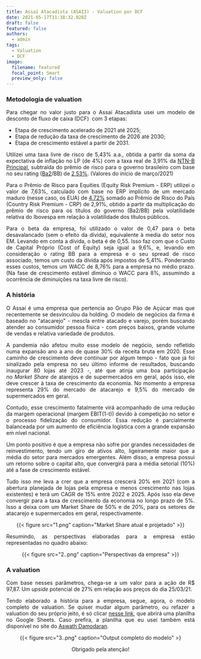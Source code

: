 ```yaml
---
title: Assaí Atacadista (ASAI3) - Valuation por DCF
date: 2021-05-17T11:38:32.028Z
draft: false
featured: false
authors:
  - admin
tags:
  - Valuation
  - DCF
image:
  filename: featured
  focal_point: Smart
  preview_only: false
---
```

<div align="justify">

### Metodologia de valuation

Para chegar no valor justo para o Assaí Atacadista usei um modelo de desconto de fluxo de caixa (DCF)  com 3 etapas:

* Etapa de crescimento acelerado de 2021 até 2025;
* Etapa de redução da taxa de crescimento de 2026 até 2030;
* Etapa de crescimento estável a partir de 2031.

Utilizei uma taxa livre de risco de 5,43% a.a., obtida a partir da soma da expectativa de inflação no LP (de 4%) com a taxa real de 3,91% da [NTN-B Principal](https://www.tesourodireto.com.br/titulos/precos-e-taxas.htm), subtraída do prêmio de risco para o governo brasileiro com base no seu rating ([Ba2](https://www.moodys.com/credit-ratings/Brazil-Government-of-credit-rating-114650/reports?category=Ratings_and_Assessments_Reports_rc|Issuer_Reports_rc&type=Rating_Action_rc|Announcement_rc|Announcement_of_Periodic_Review_rc,Credit_Opinion_ir_rc|Issuer_Comment_rc|Issuer_in_Depth_rc)/BB) de [2,53%](https://fred.stlouisfed.org/series/BAMLH0A1HYBB). (Valores do início de março/2021)

Para o Prêmio de Risco para Equities (Equity Risk Premium - ERP) utilizei o valor de 7,63%, calculado com base no ERP implícito de um mercado maduro (nesse caso, os EUA) de [4,72%](http://pages.stern.nyu.edu/~adamodar/) somado ao Prêmio de Risco do País (Country Risk Premium - CRP) de 2,91%, obtido a partir da multiplicação do prêmio de risco para os títulos do governo (Ba2/BB) pela volatilidade relativa do Ibovespa em relação à volatilidade dos títulos públicos.

Para o beta da empresa, foi utilizado o valor de 0,47 para o beta desavalancado (sem o efeito da dívida), equivalente à media do setor nos EM. Levando em conta a dívida, o beta é de 0,55. Isso faz com que o Custo de Capital Próprio (Cost of Equity) seja igual a 9,6%, e, levando em consideração o rating BB para a empresa e o seu spread de risco associado, temos um custo da dívida após impostos de 5,41%. Ponderando esses custos, temos um WACC de 8,76% para a empresa no médio prazo. (Na fase de crescimento estável diminuo o WACC para 8%, assumindo a ocorrência de diminuições na taxa livre de risco).

### A história

O Assaí é uma empresa que pertencia ao Grupo Pão de Açúcar mas que recentemente se desvinculou da holding. O modelo de negócios da firma é baseado no "atacarejo" - mescla entre atacado e varejo, porém buscando atender ao consumidor pessoa física - com preços baixos, grande volume de vendas e relativa variedade de produtos. 

A pandemia não afetou muito esse modelo de negócio, sendo refletido numa expansão ano a ano de quase 30% da receita bruta em 2020. Esse caminho de crescimento deve continuar por algum tempo - fato que já foi sinalizado pela empresa no seu último informe de resultados, buscando inaugurar 80 lojas até 2023 -, até que atinja uma boa participação no *Market Share* de atarejos e de supermercados em geral, após isso, ele deve crescer à taxa de crescimento da economia. No momento a empresa representa 29% do mercado de atacarejo e 9,5% do mercado de supermercados em geral.

Contudo, esse crescimento fatalmente virá acompanhado de uma redução da margem operacional (margem EBIT(1-t)) devido à competição no setor e o processo fidelização do consumidor. Essa redução é parcialmente balanceada por um aumento de eficiência logística com a grande expansão em nível nacional. 

Um ponto positivo é que a empresa não sofre por grandes necessidades de reinvestimento, tendo um giro de ativos alto, ligeiramente maior que a média do setor para mercados emergentes. Além disso, a empresa possui um retorno sobre o capital alto, que convergirá para a média setorial (10%) até a fase de crescimento estável.

Tudo isso me leva a crer que a empresa crescerá 20% em 2021 (com a abertura planejada de lojas pela empresa e menos crescimento nas lojas existentes) e terá um CAGR de 15% entre 2022 e 2025. Após isso ela deve convergir para a taxa de crescimento da economia no longo prazo de 5%. Isso a deixa com um Market Share de 50% e de 20%, para os setores de atacarejo e supermercados em geral, respectivamente.

<div align="center">{{< figure src="1.png" caption="Market Share atual e projetado" >}}</div>

Resumindo, as perspectivas elaboradas para a empresa estão representadas no quadro abaixo:

<div align="center">{{< figure src="2..png" caption="Perspectivas da empresa" >}}</div>

### A valuation

Com base nesses parâmetros, chega-se a um valor para a ação de R$ 97,87. Um *upside* potencial de 27% em relação aos preços do dia 25/03/21. 

Tendo elaborado a história para a empresa, segue, agora, o modelo completo de valuation. Se quiser mudar algum parâmetro, ou refazer a valuation do seu próprio jeito, é só clicar [nesse link](https://docs.google.com/spreadsheets/d/16f4XgydPM4SvpAGBZYGaxpmQXiLPDWGtS8wNZbRg6Ns/edit?usp=sharing), que abrirá uma planilha no Google Sheets. Caso prefira, a planilha que eu usei também está disponível no site do [Aswath Damodaran](http://pages.stern.nyu.edu/~adamodar/).

<div align="center">{{< figure src="3..png" caption="Output completo do modelo" >}

Obrigado pela atenção! </div></div>